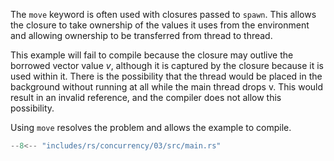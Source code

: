 The `move` keyword is often used with closures passed to `spawn`.
This allows the closure to take ownership of the values it uses from the environment and allowing ownership to be transferred from thread to thread.

This example will fail to compile because the closure may outlive the borrowed vector value _v_, although it is captured by the closure because it is used within it.
There is the possibility that the thread would be placed in the background without running at all while the main thread drops v.
This would result in an invalid reference, and the compiler does not allow this possibility.

Using `move` resolves the problem and allows the example to compile.

```rs hl_lines="6"
--8<-- "includes/rs/concurrency/03/src/main.rs"
```

